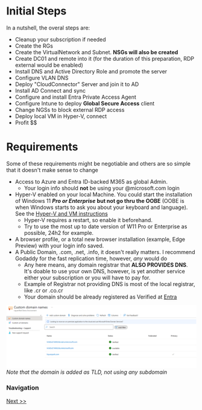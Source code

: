 # Initial Steps
In a nutshell, the overal steps are:

* Cleanup your subscription if needed
* Create the RGs
* Create the VirtualNetwork and Subnet. **NSGs will also be created**
* Create DC01 and remote into it (for the duration of this preparation, RDP external would be enabled)
* Install DNS and Active Directory Role and promote the server
* Configure VLAN DNS
* Deploy "CloudConnector" Server and join it to AD
* Install AD Connect and sync
* Configure and install Entra Private Access Agent
* Configure Intune to deploy **Global Secure Access** client
* Change NGSs to block external RDP access
* Deploy local VM in Hyper-V, connect
* Profit $$




# Requirements
Some of these requirements might be negotiable and others are so simple that it doesn't make sense to change
* Access to Azure and Entra ID-backed M365 as global Admin. 
  * Your login info should **not** be using your @microsoft.com login
* Hyper-V enabled on your local Machine. You could start the installation of Windows 11 ***Pro or Enterprise***  **but not go thru the OOBE** (OOBE is when Windows starts to ask you about your keyboard and language). See the [Hyper-V and VM instructions](/StepbyStep/0.5%20-%20Hyper-V.md)
  * Hyper-V requires a restart, so enable it beforehand. 
  * Try to use the most up to date version of W11 Pro or Enterprise as possible, 24h2 for example. 
* A browser profile, or a total new browser installation (example, Edge Preview) with your login info saved. 
* A Public Domain, .com, .net, .info, it doesn't really matters. I recommend Godaddy for the fast replication time, however, *any* would do
  * Any here means, any domain registrar that **ALSO PROVIDES DNS**. It's doable to use your own DNS, however, is yet another service either your subscription or you will have to pay for. 
  * Example of Registrar not providing DNS is most of the local registrar, like .cr or .co.cr
  * Your domain should be already registered as Verified at [Entra](https://entra.microsoft.com/?feature.msaljs=true#view/Microsoft_AAD_IAM/DomainsManagementMenuBlade/~/CustomDomainNames)

![Entra](</screenshots/Screenshot 2025-05-07 094855.png>)*Note that the domain is added as TLD, not using any subdomain*

### Navigation
[Next >>](2-RGs_and_Network.md)
